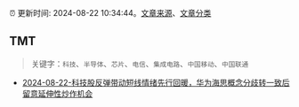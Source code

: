 :alarm_clock: 更新时间: 2024-08-22 10:34:44。[文章来源](/README.md)、[文章分类](/TAGS.md)

## TMT


> 关键字：`科技`、`半导体`、`芯片`、`电信`、`集成电路`、`中国移动`、`中国联通`



- [2024-08-22-科技股反弹带动短线情绪先行回暖，华为海思概念分歧转一致后留意延伸性炒作机会](https://www.cls.cn/detail/1772063) 
